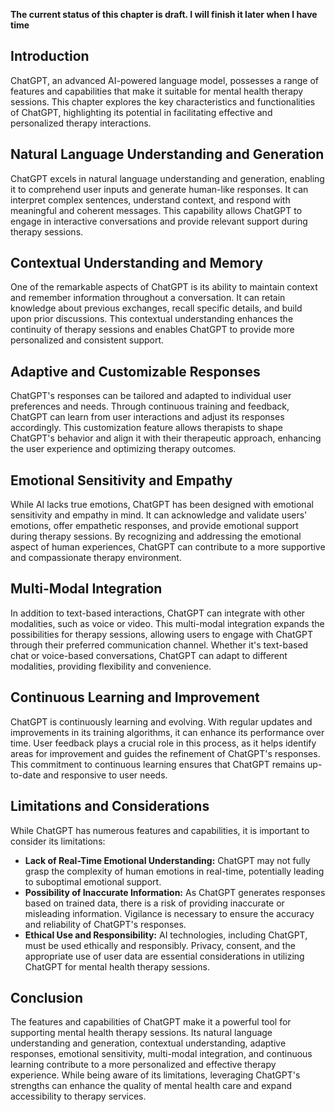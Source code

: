 **The current status of this chapter is draft. I will finish it later when I have time**

Introduction
------------

ChatGPT, an advanced AI-powered language model, possesses a range of features and capabilities that make it suitable for mental health therapy sessions. This chapter explores the key characteristics and functionalities of ChatGPT, highlighting its potential in facilitating effective and personalized therapy interactions.

Natural Language Understanding and Generation
---------------------------------------------

ChatGPT excels in natural language understanding and generation, enabling it to comprehend user inputs and generate human-like responses. It can interpret complex sentences, understand context, and respond with meaningful and coherent messages. This capability allows ChatGPT to engage in interactive conversations and provide relevant support during therapy sessions.

Contextual Understanding and Memory
-----------------------------------

One of the remarkable aspects of ChatGPT is its ability to maintain context and remember information throughout a conversation. It can retain knowledge about previous exchanges, recall specific details, and build upon prior discussions. This contextual understanding enhances the continuity of therapy sessions and enables ChatGPT to provide more personalized and consistent support.

Adaptive and Customizable Responses
-----------------------------------

ChatGPT's responses can be tailored and adapted to individual user preferences and needs. Through continuous training and feedback, ChatGPT can learn from user interactions and adjust its responses accordingly. This customization feature allows therapists to shape ChatGPT's behavior and align it with their therapeutic approach, enhancing the user experience and optimizing therapy outcomes.

Emotional Sensitivity and Empathy
---------------------------------

While AI lacks true emotions, ChatGPT has been designed with emotional sensitivity and empathy in mind. It can acknowledge and validate users' emotions, offer empathetic responses, and provide emotional support during therapy sessions. By recognizing and addressing the emotional aspect of human experiences, ChatGPT can contribute to a more supportive and compassionate therapy environment.

Multi-Modal Integration
-----------------------

In addition to text-based interactions, ChatGPT can integrate with other modalities, such as voice or video. This multi-modal integration expands the possibilities for therapy sessions, allowing users to engage with ChatGPT through their preferred communication channel. Whether it's text-based chat or voice-based conversations, ChatGPT can adapt to different modalities, providing flexibility and convenience.

Continuous Learning and Improvement
-----------------------------------

ChatGPT is continuously learning and evolving. With regular updates and improvements in its training algorithms, it can enhance its performance over time. User feedback plays a crucial role in this process, as it helps identify areas for improvement and guides the refinement of ChatGPT's responses. This commitment to continuous learning ensures that ChatGPT remains up-to-date and responsive to user needs.

Limitations and Considerations
------------------------------

While ChatGPT has numerous features and capabilities, it is important to consider its limitations:

* **Lack of Real-Time Emotional Understanding:** ChatGPT may not fully grasp the complexity of human emotions in real-time, potentially leading to suboptimal emotional support.
* **Possibility of Inaccurate Information:** As ChatGPT generates responses based on trained data, there is a risk of providing inaccurate or misleading information. Vigilance is necessary to ensure the accuracy and reliability of ChatGPT's responses.
* **Ethical Use and Responsibility:** AI technologies, including ChatGPT, must be used ethically and responsibly. Privacy, consent, and the appropriate use of user data are essential considerations in utilizing ChatGPT for mental health therapy sessions.

Conclusion
----------

The features and capabilities of ChatGPT make it a powerful tool for supporting mental health therapy sessions. Its natural language understanding and generation, contextual understanding, adaptive responses, emotional sensitivity, multi-modal integration, and continuous learning contribute to a more personalized and effective therapy experience. While being aware of its limitations, leveraging ChatGPT's strengths can enhance the quality of mental health care and expand accessibility to therapy services.

